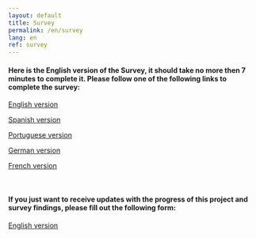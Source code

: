 ```yaml
---
layout: default
title: Survey
permalink: /en/survey
lang: en
ref: survey
---
```


#### Here is the English version of the Survey, it should take no more then 7 minutes to complete it. Please follow one of the following links to complete the survey:

<!--
{% raw %}

 <div class="scratch-preview">
 <iframe src="http://ec2-3-17-144-2.us-east-2.compute.amazonaws.com/index.php/456854?lang=en" width="640" height="800" frameborder="1" marginheight="0" marginwidth="0">
 </iframe>

{% endraw %}
-->

[English version](http://ec2-3-17-144-2.us-east-2.compute.amazonaws.com/index.php/456854?lang=en)

[Spanish version](
http://ec2-3-17-144-2.us-east-2.compute.amazonaws.com/index.php/456854?lang=es)

[Portuguese version](
http://ec2-3-17-144-2.us-east-2.compute.amazonaws.com/index.php/456854?lang=pt-BR)

[German version](
http://ec2-3-17-144-2.us-east-2.compute.amazonaws.com/index.php/456854?lang=de)

[French version](
http://ec2-3-17-144-2.us-east-2.compute.amazonaws.com/index.php/456854?lang=fr)

<br>

#### If you just want to receive updates with the progress of this project and survey findings, please fill out the following form:

[English version](
http://ec2-3-17-144-2.us-east-2.compute.amazonaws.com/index.php/432173?lang=en)

